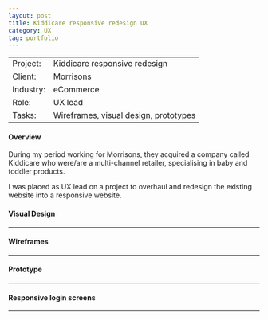 ```yaml
---
layout: post
title: Kiddicare responsive redesign UX
category: UX
tag: portfolio
---    
```


<table class="overview cols">
  <tr>
    <td>Project:</td>
    <td>Kiddicare responsive redesign</td>  
  </tr>  
  <tr>
    <td>Client:</td>
    <td>Morrisons</td>  
  </tr> 
  <tr>
    <td>Industry:</td>
    <td>eCommerce</td>  
  </tr>  
  <tr>
    <td>Role:</td>
    <td>UX lead</td>
  </tr> 
  <tr>
    <td>Tasks:</td>
    <td>Wireframes, visual design, prototypes</td>
  </tr> 
</table>

#### Overview

During my period working for Morrisons, they acquired a company called Kiddicare who were/are a multi-channel retailer, specialising in baby and toddler products.  

I was placed as UX lead on a project to overhaul and redesign the existing website into a responsive website. 

#### Visual Design

---

#### Wireframes

---

#### Prototype

---

#### Responsive login screens

--- 